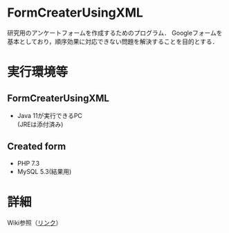# FormCreaterUsingXML
研究用のアンケートフォームを作成するためのプログラム．
Googleフォームを基本としており，順序効果に対応できない問題を解決することを目的とする．

# 実行環境等
## FormCreaterUsingXML
* Java 11が実行できるPC  
(JREは添付済み)

## Created form
* PHP 7.3
* MySQL 5.3(結果用)

# 詳細
Wiki参照（[リンク](https://github.com/penguin-syan/FormCreaterUsingXML/wiki)）
